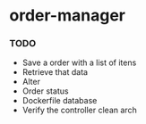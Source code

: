 # order-manager

### TODO
* Save a order with a list of itens
* Retrieve that data
* Alter
* Order status
* Dockerfile database
* Verify the controller clean arch